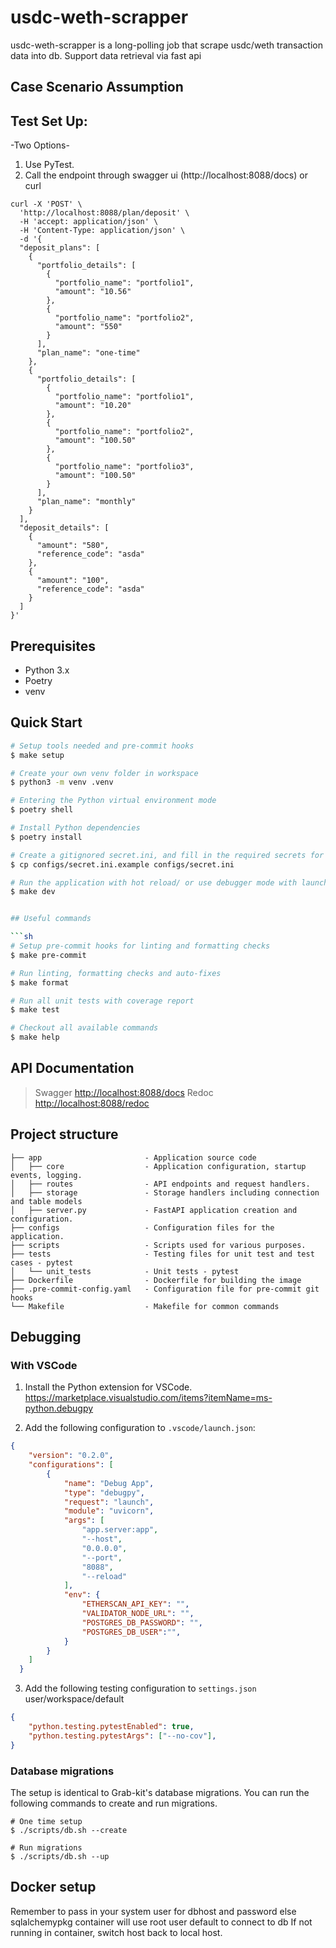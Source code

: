 # usdc-weth-scrapper

usdc-weth-scrapper is a long-polling job that scrape usdc/weth transaction data into db. Support data retrieval via fast api

## Case Scenario Assumption



## Test Set Up:

-Two Options-
1. Use PyTest.
2. Call the endpoint through swagger ui (http://localhost:8088/docs) or curl

```
curl -X 'POST' \
  'http://localhost:8088/plan/deposit' \
  -H 'accept: application/json' \
  -H 'Content-Type: application/json' \
  -d '{
  "deposit_plans": [
    {
      "portfolio_details": [
        {
          "portfolio_name": "portfolio1",
          "amount": "10.56"
        },
        {
          "portfolio_name": "portfolio2",
          "amount": "550"
        }
      ],
      "plan_name": "one-time"
    },
    {
      "portfolio_details": [
        {
          "portfolio_name": "portfolio1",
          "amount": "10.20"
        },
        {
          "portfolio_name": "portfolio2",
          "amount": "100.50"
        },
        {
          "portfolio_name": "portfolio3",
          "amount": "100.50"
        }
      ],
      "plan_name": "monthly"
    }
  ],
  "deposit_details": [
    {
      "amount": "580",
      "reference_code": "asda"
    },
    {
      "amount": "100",
      "reference_code": "asda"
    }
  ]
}'
```

## Prerequisites

- Python 3.x
- Poetry
- venv

## Quick Start

```sh
# Setup tools needed and pre-commit hooks
$ make setup

# Create your own venv folder in workspace
$ python3 -m venv .venv

# Entering the Python virtual environment mode
$ poetry shell

# Install Python dependencies
$ poetry install

# Create a gitignored secret.ini, and fill in the required secrets for development
$ cp configs/secret.ini.example configs/secret.ini

# Run the application with hot reload/ or use debugger mode with launch.json setup below
$ make dev


## Useful commands

```sh
# Setup pre-commit hooks for linting and formatting checks
$ make pre-commit

# Run linting, formatting checks and auto-fixes
$ make format

# Run all unit tests with coverage report
$ make test

# Checkout all available commands
$ make help
```

## API Documentation

> Swagger <http://localhost:8088/docs>
> Redoc <http://localhost:8088/redoc>

## Project structure

    ├── app                       - Application source code
    │   ├── core                  - Application configuration, startup events, logging.
    │   ├── routes                - API endpoints and request handlers.
    │   ├── storage               - Storage handlers including connection and table models   
    │   ├── server.py             - FastAPI application creation and configuration.
    ├── configs                   - Configuration files for the application.
    ├── scripts                   - Scripts used for various purposes.
    ├── tests                     - Testing files for unit test and test cases - pytest
    │   └── unit_tests            - Unit tests - pytest
    ├── Dockerfile                - Dockerfile for building the image
    ├── .pre-commit-config.yaml   - Configuration file for pre-commit git hooks
    └── Makefile                  - Makefile for common commands

## Debugging


### With VSCode

1. Install the Python extension for VSCode.
   <https://marketplace.visualstudio.com/items?itemName=ms-python.debugpy>

2. Add the following configuration to `.vscode/launch.json`:

```json
{
    "version": "0.2.0",
    "configurations": [
        {
            "name": "Debug App",
            "type": "debugpy",
            "request": "launch",
            "module": "uvicorn",
            "args": [
                "app.server:app",
                "--host",
                "0.0.0.0",
                "--port",
                "8088",
                "--reload"
            ],
            "env": {
                "ETHERSCAN_API_KEY": "",
                "VALIDATOR_NODE_URL": "",
                "POSTGRES_DB_PASSWORD": "",
                "POSTGRES_DB_USER":"",
            }
        }
    ]
  }
```
3. Add the following testing configuration to `settings.json` user/workspace/default

```json
{
    "python.testing.pytestEnabled": true,
    "python.testing.pytestArgs": ["--no-cov"],
}
```

### Database migrations

The setup is identical to Grab-kit's database migrations. You can run the following commands to create and run migrations.

```shell
# One time setup
$ ./scripts/db.sh --create

# Run migrations
$ ./scripts/db.sh --up
```


## Docker setup
Remember to pass in your system user for dbhost and password else sqlalchemypkg container will use root user default to connect to db
If not running in container, switch host back to local host.